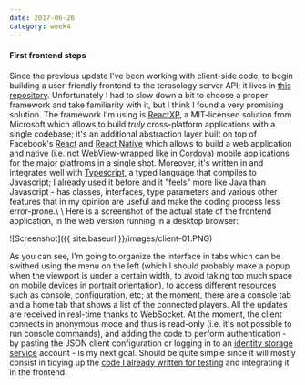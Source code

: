 ```yaml
---
date: 2017-06-26
category: week4
---
```


#### First frontend steps
Since the previous update I've been working with client-side code, to begin building a user-friendly frontend to the terasology server API; it lives in [this repository](https://github.com/gianluca-nitti/FacadeServer-frontend). Unfortunately I had to slow down a bit to choose a proper framework and take familiarity with it, but I think I found a very promising solution. The framework I'm using is [ReactXP](https://github.com/Microsoft/reactxp), a MIT-licensed solution from Microsoft which allows to build *truly* cross-platform applications with a single codebase; it's an additional abstraction layer built on top of Facebook's [React](https://facebook.github.io/react/) and [React Native](https://facebook.github.io/react-native/) which allows to build a web application and native (i.e. not WebView-wrapped like in [Cordova](https://cordova.apache.org/)) mobile applications for the major platfroms in a single shot. Moreover, it's written in and integrates well with [Typescript](https://www.typescriptlang.org/), a typed language that compiles to Javascript; I already used it before and it "feels" more like Java than Javascript - has classes, interfaces, type parameters and various other features that in my opinion are useful and make the coding process less error-prone.\\
\\
Here is a screenshot of the actual state of the frontend application, in the web version running in a desktop browser:

![Screenshot]({{ site.baseurl }}/images/client-01.PNG)

As you can see, I'm going to organize the interface in tabs which can be swithed using the menu on the left (which I should probably make a popup when the viewport is under a certain width, to avoid taking too much space on mobile devices in portrait orientation), to access different resources such as console, configuration, etc; at the moment, there are a console tab and a home tab that shows a list of the connected players. All the updates are received in real-time thanks to WebSocket. At the moment, the client connects in anonymous mode and thus is read-only (i.e. it's not possible to run console commands), and adding the code to perform authentication - by pasting the JSON client configuration or logging in to an [identity storage service](http://forum.terasology.org/threads/client-identity-cloud-storage-service.1846/) account - is my next goal. Should be quite simple since it will mostly consist in tidying up the [code I already written for testing](https://gist.github.com/gianluca-nitti/14e5d61d66d1f347330fa7f42f3db7da) and integrating it in the frontend.
